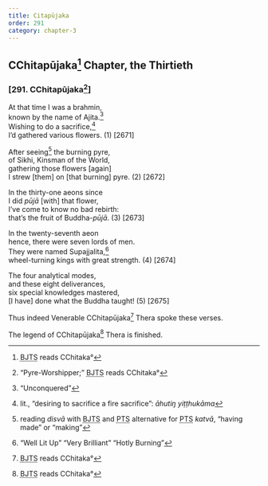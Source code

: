 ```yaml
---
title: Citapūjaka
order: 291
category: chapter-3
---
```


## <span class="diacritics" data-state="on">C</span><span class="no-diacritics" data-state="off">Ch</span>itapūjaka[^1] Chapter, the Thirtieth

### \[291. <span class="diacritics" data-state="on">C</span><span class="no-diacritics" data-state="off">Ch</span>itapūjaka[^2]\]

At that time I was a brahmin,  
known by the name of Ajita.[^3]  
Wishing to do a sacrifice,[^4]  
I’d gathered various flowers. (1) \[2671\]

After seeing[^5] the burning pyre,  
of Sikhi, Kinsman of the World,  
gathering those flowers \[again\]  
I strew \[them\] on \[that burning\] pyre. (2) \[2672\]

In the thirty-one aeons since  
I did *pūjā* \[with\] that flower,  
I’ve come to know no bad rebirth:  
that’s the fruit of Buddha-*pūjā*. (3) \[2673\]

In the twenty-seventh aeon  
hence, there were seven lords of men.  
They were named Supajjalita,[^6]  
wheel-turning kings with great strength. (4) \[2674\]

The four analytical modes,  
and these eight deliverances,  
six special knowledges mastered,  
\[I have\] done what the Buddha taught! (5) \[2675\]

Thus indeed Venerable <span class="diacritics" data-state="on">C</span><span class="no-diacritics" data-state="off">Ch</span>itapūjaka[^7] Thera spoke these verses.

The legend of <span class="diacritics" data-state="on">C</span><span class="no-diacritics" data-state="off">Ch</span>itapūjaka[^8] Thera is finished.

[^1]: <abbr title="Buddha Jayanthi Tripitaka Series">BJTS</abbr> reads <span class="diacritics" data-state="on">C</span><span class="no-diacritics" data-state="off">Ch</span>itaka°

[^2]: “Pyre-Worshipper;” <abbr title="Buddha Jayanthi Tripitaka Series">BJTS</abbr> reads <span class="diacritics" data-state="on">C</span><span class="no-diacritics" data-state="off">Ch</span>itaka°

[^3]: “Unconquered”

[^4]: lit., “desiring to sacrifice a fire sacrifice”: *āhutiŋ yiṭṭhukāma*

[^5]: reading *disvā* with <abbr title="Buddha Jayanthi Tripitaka Series">BJTS</abbr> and <abbr title="Pali Text Society">PTS</abbr> alternative for <abbr title="Pali Text Society">PTS</abbr> *katvā*, “having made” or “making”

[^6]: “Well Lit Up” “Very Brilliant” “Hotly Burning”

[^7]: <abbr title="Buddha Jayanthi Tripitaka Series">BJTS</abbr> reads <span class="diacritics" data-state="on">C</span><span class="no-diacritics" data-state="off">Ch</span>itaka°

[^8]: <abbr title="Buddha Jayanthi Tripitaka Series">BJTS</abbr> reads <span class="diacritics" data-state="on">C</span><span class="no-diacritics" data-state="off">Ch</span>itaka°
